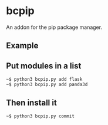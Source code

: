 # bcpip
An addon for the pip package manager.

## Example

## Put modules in a list
```
~$ python3 bcpip.py add flask
~$ python3 bcpip.py add panda3d
```

## Then install it
```
~$ python3 bcpip.py commit
```
